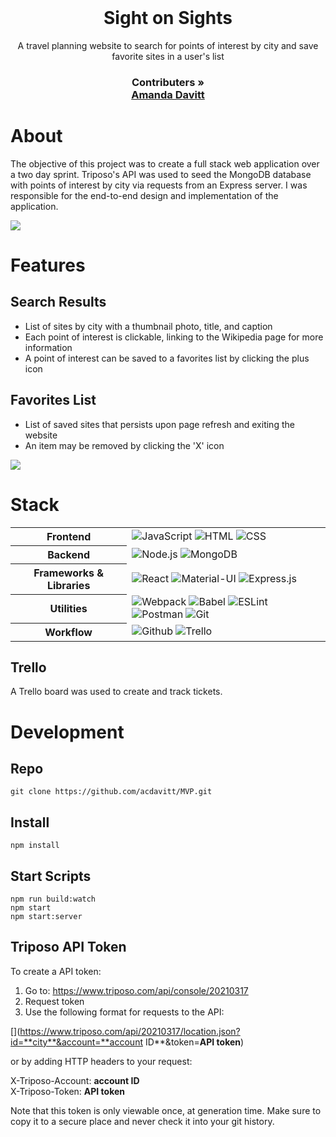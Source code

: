 <br />
<p align="center">
  <h1 align="center">Sight on Sights</h1>

  <p align="center">
    A travel planning website to search for points of interest by city and save favorite sites in a user's list
    <br />
    <h3 align="center">
     <strong>Contributers »</strong>
    <br />
     <a href="https://github.com/acdavitt">Amanda Davitt</a>
  </p>
</p>

# About
The objective of this project was to create a full stack web application over a two day sprint.  Triposo's API was used to seed the MongoDB database with points of interest by city via requests from an Express server.  I was responsible for the end-to-end design and implementation of the application.

![](https://media.giphy.com/media/SOsiWsILc9OtOlJvsu/giphy.gif)

# Features 

## Search Results
  * List of sites by city with a thumbnail photo, title, and caption
  * Each point of interest is clickable, linking to the Wikipedia page for more information
  * A point of interest can be saved to a favorites list by clicking the plus icon 

## Favorites List
  * List of saved sites that persists upon page refresh and exiting the website
  * An item may be removed by clicking the 'X' icon
 
 ![](https://media.giphy.com/media/DwzBfwzttNyg8rJ1ei/giphy.gif)
 
# Stack

<table>
  <tbody>
    <tr>
      <th>Frontend</th>
      <td>
        <img alt="JavaScript" src="https://img.shields.io/badge/javascript%20-%23323330.svg?&style=for-the-badge&logo=javascript&logoColor=%23F7DF1E" />
         <img alt="HTML" src="https://img.shields.io/badge/html5%20-%23E34F26.svg?&style=for-the-badge&logo=html5&logoColor=white" />
         <img alt="CSS" src="https://img.shields.io/badge/css3%20-%231572B6.svg?&style=for-the-badge&logo=css3&logoColor=white" />
      </td>
    </tr>
       <tr>
      <th>Backend</th>
      <td>
        <img alt="Node.js" src="https://img.shields.io/badge/Node.js-43853D?style=for-the-badge&logo=node-dot-js&logoColor=white" />
        <img alt="MongoDB" src="https://img.shields.io/badge/MongoDB-4EA94B?style=for-the-badge&logo=mongodb&logoColor=white" />	
      </td>
    </tr>
    <tr>
      <th>Frameworks & Libraries</th>
      <td>
        <img alt="React" src="https://img.shields.io/badge/react%20-%2320232a.svg?&style=for-the-badge&logo=react&logoColor=%2361DAFB" />
        <img alt="Material-UI" src="https://img.shields.io/badge/-Material--UI-%230081CB?&style=for-the-badge&logo=material-ui&logoColor=white" />
        <img alt="Express.js" src="https://img.shields.io/badge/express.js-%23404d59.svg?&style=for-the-badge"/>
      </td>
    </tr>
    <tr>
      <th>Utilities</th>
      <td>
        <img alt="Webpack" src="https://img.shields.io/badge/webpack%20-%2320232a.svg?&style=for-the-badge&logo=webpack&logoColor=%2361DAFB" />
        <img alt="Babel" src="https://img.shields.io/badge/Babel-F9DC3e?style=for-the-badge&logo=babel&logoColor=black" />
        <img alt="ESLint" src="https://img.shields.io/badge/ESLint-4B3263?style=for-the-badge&logo=eslint&logoColor=white" />
        <img alt="Postman" src="https://img.shields.io/badge/Postman-FF6C37?style=for-the-badge&logo=postman&logoColor=red" />
        <img alt="Git" src="https://img.shields.io/badge/Git-F05032?style=for-the-badge&logo=git&logoColor=white" />
      </td>
    </tr>
     <tr>
      <th>Workflow</th>
      <td>
        <img alt="Github" src="https://img.shields.io/badge/GitHub-100000?style=for-the-badge&logo=github&logoColor=white"/>
        <img alt="Trello" src="https://img.shields.io/badge/Trello-%23026AA7.svg?&style=for-the-badge&logo=Trello&logoColor=white"/>
      </td>
    </tr>
  </tbody>
</table>

## Trello
A Trello board was used to create and track tickets.

# Development

## Repo
`git clone https://github.com/acdavitt/MVP.git`

## Install
`npm install`

## Start Scripts
```
npm run build:watch
npm start
npm start:server
```

## Triposo API Token

To create a API token:

1. Go to: https://www.triposo.com/api/console/20210317
2. Request token
3. Use the following format for requests to the API: 

[](https://www.triposo.com/api/20210317/location.json?id=**city**&account=**account ID**&token=**API token**)
  
or by adding HTTP headers to your request:

X-Triposo-Account: **account ID**
 <br />
X-Triposo-Token: **API token**
  
Note that this token is only viewable once, at generation time. Make sure to copy it to a secure place and never check it into your git history.

